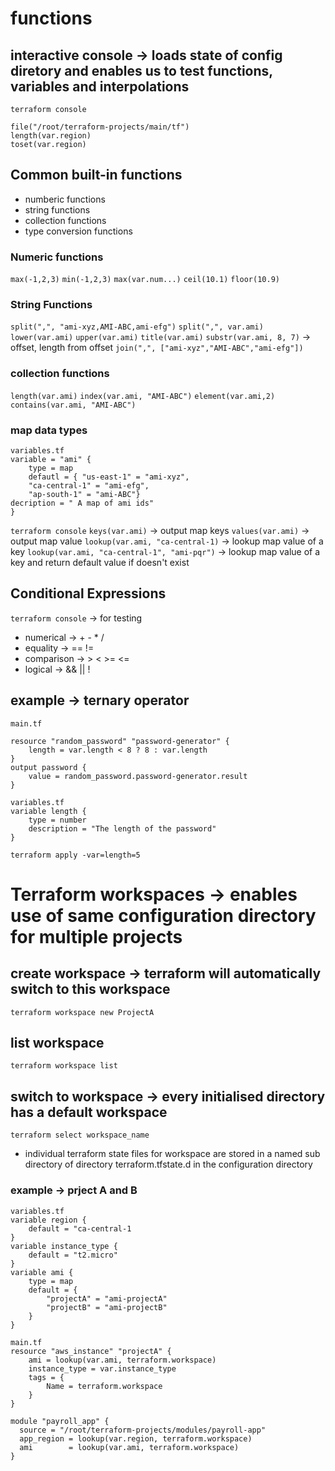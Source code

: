 # functions
## interactive console -> loads state of config diretory and enables us to test functions, variables and interpolations
`terraform console`
```
file("/root/terraform-projects/main/tf")
length(var.region)
toset(var.region)
```

## Common built-in functions
* numberic functions
* string functions
* collection functions
* type conversion functions

### Numeric functions
`max(-1,2,3)`
`min(-1,2,3)`
`max(var.num...)`
`ceil(10.1)`
`floor(10.9)`

### String Functions
`split(",", "ami-xyz,AMI-ABC,ami-efg")`
`split(",", var.ami)`
`lower(var.ami)`
`upper(var.ami)`
`title(var.ami)`
`substr(var.ami, 8, 7)` -> offset, length from offset
`join(",", ["ami-xyz","AMI-ABC","ami-efg"])`

### collection functions
`length(var.ami)`
`index(var.ami, "AMI-ABC")`
`element(var.ami,2)`
`contains(var.ami, "AMI-ABC")`

### map data types
```
variables.tf
variable = "ami" {
    type = map
    defautl = { "us-east-1" = "ami-xyz",
    "ca-central-1" = "ami-efg",
    "ap-south-1" = "ami-ABC"}
decription = " A map of ami ids"
}
```
`terraform console`
`keys(var.ami)` -> output map keys
`values(var.ami)` -> output map value
`lookup(var.ami, "ca-central-1)` -> lookup map value of a key
`lookup(var.ami, "ca-central-1", "ami-pqr")` -> lookup map value of a key and return default value if doesn't exist

## Conditional Expressions
`terraform console` -> for testing
* numerical -> + - * /
* equality -> == !=
* comparison -> > < >= <=
* logical -> && || !
## example -> ternary operator
```
main.tf

resource "random_password" "password-generator" {
    length = var.length < 8 ? 8 : var.length
}
output password {
    value = random_password.password-generator.result
}

variables.tf
variable length {
    type = number
    description = "The length of the password"
}
```
`terraform apply -var=length=5`

# Terraform workspaces -> enables use of same configuration directory for multiple projects
## create workspace -> terraform will automatically switch to this workspace
`terraform workspace new ProjectA`
## list workspace
`terraform workspace list`
## switch to workspace -> every initialised directory has a default workspace
`terraform select workspace_name`
* individual terraform state files for workspace are stored in a named sub directory of directory terraform.tfstate.d in the configuration directory

### example -> prject A and B
```
variables.tf
variable region {
    default = "ca-central-1
}
variable instance_type {
    default = "t2.micro"
}
variable ami {
    type = map
    default = {
        "projectA" = "ami-projectA"
        "projectB" = "ami-projectB"
    }
}

main.tf
resource "aws_instance" "projectA" {
    ami = lookup(var.ami, terraform.workspace)
    instance_type = var.instance_type
    tags = {
        Name = terraform.workspace
    }
}
```
```
module "payroll_app" {
  source = "/root/terraform-projects/modules/payroll-app"
  app_region = lookup(var.region, terraform.workspace)
  ami        = lookup(var.ami, terraform.workspace)
} 
```
